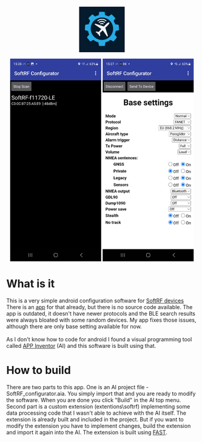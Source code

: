 <p align="center">
    <img src="images\softrf_conf.png" width="120px"/>
</p>

<p align="center">
    <img src="images\ss1.jpg" width="240px"/>
    <img src="images\ss2.jpg" width="240px"/>
</p>

# What is it
This is a very simple android configuration software for [SoftRF devices](https://github.com/lyusupov/SoftRF)<br>
There is an [app](https://github.com/lyusupov/SoftRF/wiki/SoftRF-Configuration-Tool) for that already, but there is no source code available. The app is outdated, it doesn't have newer protocols and the BLE search results were always bloated with some random devices. My app fixes those issues, although there are only base setting available for now.<br><br>
As I don't know how to code for android I found a visual programming tool called [APP Inventor](https://ai2.appinventor.mit.edu/) (AI) and this software is built using that.
# How to build
There are two parts to this app. One is an AI project file - SoftRF_configurator.aia. You simply import that and you are ready to modify the software. When you are done you click "Build" in the AI top menu.<br>
Second part is a custom extension (extentions\\softrf) implementing some data processing code that I wasn't able to achieve with the AI itself. The extension is already built and included in the project. But if you want to modify the extension you have to implement changes, build the extension and import it again into the AI. The extension is built using [FAST](https://github.com/jewelshkjony/fast-cli).